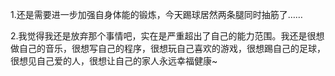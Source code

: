 1.还是需要进一步加强自身体能的锻炼，今天踢球居然两条腿同时抽筋了……

2.我觉得我还是放弃那个事情吧，实在是严重超出了自己的能力范围。我还是很想做自己的音乐，很想写自己的程序，很想玩自己喜欢的游戏，很想踢自己的足球，很想见自己爱的人，很想让自己的家人永远幸福健康~
